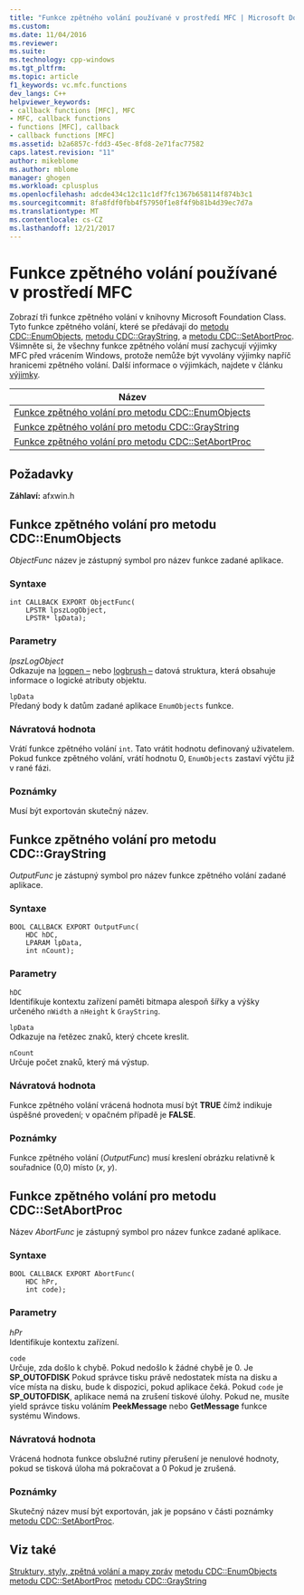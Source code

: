 ```yaml
---
title: "Funkce zpětného volání používané v prostředí MFC | Microsoft Docs"
ms.custom: 
ms.date: 11/04/2016
ms.reviewer: 
ms.suite: 
ms.technology: cpp-windows
ms.tgt_pltfrm: 
ms.topic: article
f1_keywords: vc.mfc.functions
dev_langs: C++
helpviewer_keywords:
- callback functions [MFC], MFC
- MFC, callback functions
- functions [MFC], callback
- callback functions [MFC]
ms.assetid: b2a6857c-fdd3-45ec-8fd8-2e71fac77582
caps.latest.revision: "11"
author: mikeblome
ms.author: mblome
manager: ghogen
ms.workload: cplusplus
ms.openlocfilehash: adcde434c12c11c1df7fc1367b658114f874b3c1
ms.sourcegitcommit: 8fa8fdf0fbb4f57950f1e8f4f9b81b4d39ec7d7a
ms.translationtype: MT
ms.contentlocale: cs-CZ
ms.lasthandoff: 12/21/2017
---
```

# <a name="callback-functions-used-by-mfc"></a>Funkce zpětného volání používané v prostředí MFC
Zobrazí tři funkce zpětného volání v knihovny Microsoft Foundation Class. Tyto funkce zpětného volání, které se předávají do [metodu CDC::EnumObjects](../../mfc/reference/cdc-class.md#enumobjects), [metodu CDC::GrayString](../../mfc/reference/cdc-class.md#graystring), a [metodu CDC::SetAbortProc](../../mfc/reference/cdc-class.md#setabortproc). Všimněte si, že všechny funkce zpětného volání musí zachycují výjimky MFC před vrácením Windows, protože nemůže být vyvolány výjimky napříč hranicemi zpětného volání. Další informace o výjimkách, najdete v článku [výjimky](../../mfc/exception-handling-in-mfc.md).  

|Název||  
|----------|-----------------|  
|[Funkce zpětného volání pro metodu CDC::EnumObjects](#enum_objects)||  
|[Funkce zpětného volání pro metodu CDC::GrayString](#graystring)||
|[Funkce zpětného volání pro metodu CDC::SetAbortProc](#setabortproc)|| 

## <a name="requirements"></a>Požadavky  
 **Záhlaví:** afxwin.h 

## <a name="enum_objects"></a>Funkce zpětného volání pro metodu CDC::EnumObjects
*ObjectFunc* název je zástupný symbol pro název funkce zadané aplikace.  
  
### <a name="syntax"></a>Syntaxe  
  
```  
int CALLBACK EXPORT ObjectFunc(
    LPSTR lpszLogObject,  
    LPSTR* lpData);
```  
  
### <a name="parameters"></a>Parametry  
 *lpszLogObject*  
 Odkazuje na [logpen –](../../mfc/reference/logpen-structure.md) nebo [logbrush –](../../mfc/reference/logbrush-structure.md) datová struktura, která obsahuje informace o logické atributy objektu.  
  
 `lpData`  
 Předaný body k datům zadané aplikace `EnumObjects` funkce.  
  
### <a name="return-value"></a>Návratová hodnota  
 Vrátí funkce zpětného volání `int`. Tato vrátit hodnotu definovaný uživatelem. Pokud funkce zpětného volání, vrátí hodnotu 0, `EnumObjects` zastaví výčtu již v rané fázi.  
  
### <a name="remarks"></a>Poznámky  
 Musí být exportován skutečný název.  
  
## <a name="graystring"></a>Funkce zpětného volání pro metodu CDC::GrayString
*OutputFunc* je zástupný symbol pro název funkce zpětného volání zadané aplikace.  
  
### <a name="syntax"></a>Syntaxe  
  
```  
BOOL CALLBACK EXPORT OutputFunc(
    HDC hDC,  
    LPARAM lpData,  
    int nCount);
```  
  
### <a name="parameters"></a>Parametry  
 `hDC`  
 Identifikuje kontextu zařízení paměti bitmapa alespoň šířky a výšky určeného `nWidth` a `nHeight` k `GrayString`.  
  
 `lpData`  
 Odkazuje na řetězec znaků, který chcete kreslit.  
  
 `nCount`  
 Určuje počet znaků, který má výstup.  
  
### <a name="return-value"></a>Návratová hodnota  
 Funkce zpětného volání vrácená hodnota musí být **TRUE** čímž indikuje úspěšné provedení; v opačném případě je **FALSE**.  
  
### <a name="remarks"></a>Poznámky  
 Funkce zpětného volání (*OutputFunc*) musí kreslení obrázku relativně k souřadnice (0,0) místo (*x*, *y*).  

## <a name="setabortproc"></a>Funkce zpětného volání pro metodu CDC::SetAbortProc
Název *AbortFunc* je zástupný symbol pro název funkce zadané aplikace.  
  
### <a name="syntax"></a>Syntaxe  
  
```  
BOOL CALLBACK EXPORT AbortFunc(
    HDC hPr,  
    int code);
```  
  
### <a name="parameters"></a>Parametry  
 *hPr*  
 Identifikuje kontextu zařízení.  
  
 `code`  
 Určuje, zda došlo k chybě. Pokud nedošlo k žádné chybě je 0. Je **SP_OUTOFDISK** Pokud správce tisku právě nedostatek místa na disku a více místa na disku, bude k dispozici, pokud aplikace čeká. Pokud `code` je **SP_OUTOFDISK**, aplikace nemá na zrušení tiskové úlohy. Pokud ne, musíte yield správce tisku voláním **PeekMessage** nebo **GetMessage** funkce systému Windows.  
  
### <a name="return-value"></a>Návratová hodnota  
 Vrácená hodnota funkce obslužné rutiny přerušení je nenulové hodnoty, pokud se tisková úloha má pokračovat a 0 Pokud je zrušená.  
  
### <a name="remarks"></a>Poznámky  
 Skutečný název musí být exportován, jak je popsáno v části poznámky [metodu CDC::SetAbortProc](../../mfc/reference/cdc-class.md#setabortproc).  
 
  
## <a name="see-also"></a>Viz také  
 [Struktury, styly, zpětná volání a mapy zpráv](structures-styles-callbacks-and-message-maps.md) [metodu CDC::EnumObjects](../../mfc/reference/cdc-class.md#enumobjects) [metodu CDC::SetAbortProc](../../mfc/reference/cdc-class.md#setabortproc) [metodu CDC::GrayString](../../mfc/reference/cdc-class.md#graystring)

